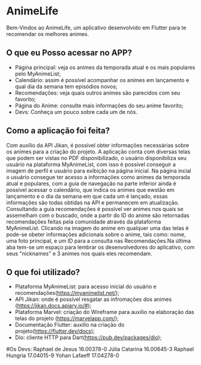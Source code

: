 # AnimeLife

Bem-Vindos ao AnimeLife, um aplicativo desenvolvido em Flutter para te recomendar os melhores animes.

## O que eu Posso acessar no APP?

- Página principal: veja os animes da temporada atual e os mais populares pelo MyAnimeList;
- Calendário: assim é possível acompanhar os animes em lançamento e qual dia da semana tem episódios novos;
- Recomendações: veja quais outros animes são parecidos com seu favorito;
- Página do Anime: consulte mais informações do seu anime favorito;
- Devs: Conheça um pouco sobre cada um de nós.

## Como a aplicação foi feita?

Com auxílio da API Jikan, é possível obter informações necessárias sobre os animes para a criação do projeto. A aplicação conta com diversas telas que podem ser vistas no PDF disponibilizado, o usuário disponibiliza seu usuário na plataforma MyAnimeList, com isso é possível conseguir a imagem de perfil e usuário para exibição na página inicial. Na página incial o usuário consegue ter acesso a informações como animes da temporada atual e populares, com a guia de navegação na parte inferior ainda é possível acessar o calendário, que indica os animes que ewstão em lançamento e o dia da semana em que cada um é lançado, essas informações são todas obtidas na API e permanecem em atualização. Consultando a guia recomendações é possível ver animes nos quais se assemelham com o buscado, onde a partir do ID do anime são retornadas recomendações feitas pela comunidade através da plataforma MyAnimeList. Clicando na imagem do anime em qualquer uma das telas é pode-se obeter informações adicionais sobre o anime, tais como: nome, uma foto principal, e um ID para a consulta nas Recomendações.Na última aba tem-se um espaço para lembrar os desenvolvedores do aplicativo, com seus "nicknames" e 3 animes nos quais eles recomendam.

## O que foi utilizado?

- Plataforma MyAnimeList: para acesso inicial do usuário e recomendações(https://myanimelist.net/);
- API Jikan: onde é possível resgatar as infromações dos animes (https://jikan.docs.apiary.io/#);
- Plataforma Marvel: criação do Wireframe para auxílio na elaboração das telas do projeto (https://marvelapp.com/);
- Documentação Flutter: auxílio na criação do projeto(https://flutter.dev/docs);
- Dio: cliente HTTP para Dart(https://pub.dev/packages/dio);

#Os Devs:
Raphael de Jesus 16.00378-0
Júlia Catarina 16.00645-3
Raphael Hungria 17.04015-9
Yohan Lafaeff 17.04278-0
